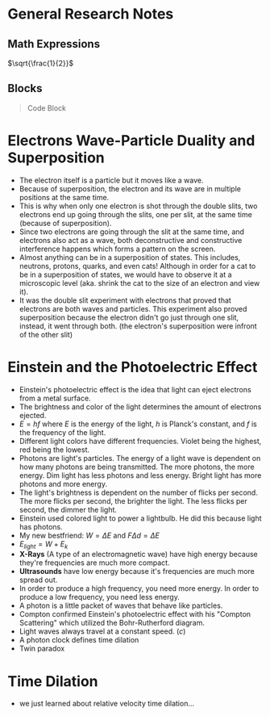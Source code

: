 <script type="text/javascript" src="http://cdn.mathjax.org/mathjax/latest/MathJax.js?config=TeX-AMS-MML_HTMLorMML"></script>
<script type="text/x-mathjax-config">
  MathJax.Hub.Config({ tex2jax: {inlineMath: [['$', '$']]}, messageStyle: "none" });
</script>

# General Research Notes

## Math Expressions
$\sqrt{\frac{1}{2}}$

## Blocks
> Code Block

# Electrons Wave-Particle Duality and Superposition
- The electron itself is a particle but it moves like a wave.
- Because of superposition, the electron and its wave are in multiple positions at the same time.
- This is why when only one electron is shot through the double slits, two electrons end up going through the slits, one per slit, at the same time (because of superposition).
- Since two electrons are going through the slit at the same time, and electrons also act as a wave, both deconstructive and constructive interference happens which forms a pattern on the screen.
- Almost anything can be in a superposition of states. This includes, neutrons, protons, quarks, and even cats! Although in order for a cat to be in a superposition of states, we would have to observe it at a microscopic level (aka. shrink the cat to the size of an electron and view it).
- It was the double slit experiment with electrons that proved that electrons are both waves and particles. This experiment also proved superposition because the electron didn't go just through one slit, instead, it went through both. (the electron's superposition were infront of the other slit)

# Einstein and the Photoelectric Effect
- Einstein's photoelectric effect is the idea that light can eject electrons from a metal surface.
- The brightness and color of the light determines the amount of electrons ejected.
- $E = hf$ where $E$ is the energy of the light, $h$ is Planck's constant, and $f$ is the frequency of the light.
- Different light colors have different frequencies. Violet being the highest, red being the lowest.
- Photons are light's particles. The energy of a light wave is dependent on how many photons are being transmitted. The more photons, the more energy. Dim light has less photons and less energy. Bright light has more photons and more energy.
- The light's brightness is dependent on the number of flicks per second. The more flicks per second, the brighter the light. The less flicks per second, the dimmer the light.
- Einstein used colored light to power a lightbulb. He did this because light has photons.
- My new bestfriend: $W = \Delta E$ and $F\Delta d = \Delta E$
- $E_{light} = W + E_k$
- **X-Rays** (A type of an electromagnetic wave) have high energy because they're frequencies are much more compact.
- **Ultrasounds** have low energy because it's frequencies are much more spread out.
- In order to produce a high frequency, you need more energy. In order to produce a low frequency, you need less energy.
- A photon is a little packet of waves that behave like particles.
- Compton confirmed Einstein's photoelectric effect with his "Compton Scattering" which utilized the Bohr-Rutherford diagram.
- Light waves always travel at a constant speed. ($c$)
- A photon clock defines time dilation
- Twin paradox

# Time Dilation
- we just learned about relative velocity time dilation...
